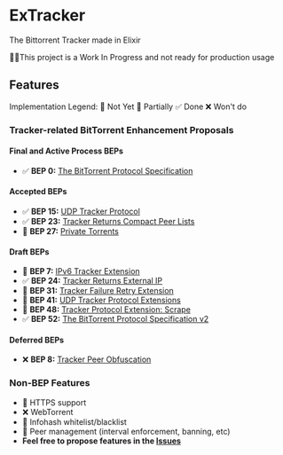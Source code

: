 # ExTracker
The Bittorrent Tracker made in Elixir

👷‍♂️This project is a Work In Progress and not ready for production usage

## Features
Implementation Legend: 
🔲 Not Yet 🔰 Partially ✅ Done ❌ Won't do

### Tracker-related BitTorrent Enhancement Proposals

#### Final and Active Process BEPs
- ✅ **BEP 0:** [The BitTorrent Protocol Specification](https://www.bittorrent.org/beps/bep_0003.html)
#### Accepted BEPs
- ✅ **BEP 15:** [UDP Tracker Protocol](https://www.bittorrent.org/beps/bep_0015.html)
- ✅ **BEP 23:** [Tracker Returns Compact Peer Lists](https://www.bittorrent.org/beps/bep_0023.html)
- 🔲 **BEP 27:** [Private Torrents](https://www.bittorrent.org/beps/bep_0027.html)
#### Draft BEPs
- 🔲 **BEP 7:** [IPv6 Tracker Extension](https://www.bittorrent.org/beps/bep_0007.html)
- ✅ **BEP 24:** [Tracker Returns External IP](https://www.bittorrent.org/beps/bep_0024.html)
- 🔲 **BEP 31:** [Tracker Failure Retry Extension](https://www.bittorrent.org/beps/bep_0031.html)
- 🔲 **BEP 41:** [UDP Tracker Protocol Extensions](https://www.bittorrent.org/beps/bep_0041.html)
- 🔰 **BEP 48:** [Tracker Protocol Extension: Scrape](https://www.bittorrent.org/beps/bep_0048.html)
- ✅ **BEP 52:** [The BitTorrent Protocol Specification v2](https://www.bittorrent.org/beps/bep_0052.html)
#### Deferred BEPs
- ❌ **BEP 8:** [Tracker Peer Obfuscation](https://www.bittorrent.org/beps/bep_0008.html)

### Non-BEP Features
- 🔲 HTTPS support
- ❌ WebTorrent
- 🔲 Infohash whitelist/blacklist
- 🔲 Peer management (interval enforcement, banning, etc)
- **Feel free to propose features in the [Issues](https://github.com/Dahrkael/ExTracker/issues)**
